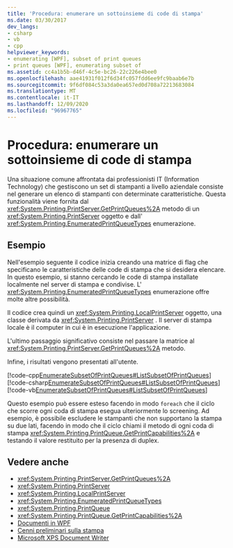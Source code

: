 ```yaml
---
title: 'Procedura: enumerare un sottoinsieme di code di stampa'
ms.date: 03/30/2017
dev_langs:
- csharp
- vb
- cpp
helpviewer_keywords:
- enumerating [WPF], subset of print queues
- print queues [WPF], enumerating subset of
ms.assetid: cc4a1b5b-d46f-4c5e-bc26-22c226e4bee0
ms.openlocfilehash: aae41931f012f6d34fc057fdd6ee9fc9baab6e7b
ms.sourcegitcommit: 9f6df084c53a3da0ea657ed0d708a72213683084
ms.translationtype: MT
ms.contentlocale: it-IT
ms.lasthandoff: 12/09/2020
ms.locfileid: "96967765"
---
```

# <a name="how-to-enumerate-a-subset-of-print-queues"></a>Procedura: enumerare un sottoinsieme di code di stampa
Una situazione comune affrontata dai professionisti IT (Information Technology) che gestiscono un set di stampanti a livello aziendale consiste nel generare un elenco di stampanti con determinate caratteristiche. Questa funzionalità viene fornita dal <xref:System.Printing.PrintServer.GetPrintQueues%2A> metodo di un <xref:System.Printing.PrintServer> oggetto e dall' <xref:System.Printing.EnumeratedPrintQueueTypes> enumerazione.  
  
## <a name="example"></a>Esempio  
 Nell'esempio seguente il codice inizia creando una matrice di flag che specificano le caratteristiche delle code di stampa che si desidera elencare. In questo esempio, si stanno cercando le code di stampa installate localmente nel server di stampa e condivise. L' <xref:System.Printing.EnumeratedPrintQueueTypes> enumerazione offre molte altre possibilità.  
  
 Il codice crea quindi un <xref:System.Printing.LocalPrintServer> oggetto, una classe derivata da <xref:System.Printing.PrintServer> . Il server di stampa locale è il computer in cui è in esecuzione l'applicazione.  
  
 L'ultimo passaggio significativo consiste nel passare la matrice al <xref:System.Printing.PrintServer.GetPrintQueues%2A> metodo.  
  
 Infine, i risultati vengono presentati all'utente.  
  
 [!code-cpp[EnumerateSubsetOfPrintQueues#ListSubsetOfPrintQueues](~/samples/snippets/cpp/VS_Snippets_Wpf/EnumerateSubsetOfPrintQueues/CPP/Program.cpp#listsubsetofprintqueues)]
 [!code-csharp[EnumerateSubsetOfPrintQueues#ListSubsetOfPrintQueues](~/samples/snippets/csharp/VS_Snippets_Wpf/EnumerateSubsetOfPrintQueues/CSharp/Program.cs#listsubsetofprintqueues)]
 [!code-vb[EnumerateSubsetOfPrintQueues#ListSubsetOfPrintQueues](~/samples/snippets/visualbasic/VS_Snippets_Wpf/EnumerateSubsetOfPrintQueues/visualbasic/program.vb#listsubsetofprintqueues)]  
  
 Questo esempio può essere esteso facendo in modo `foreach` che il ciclo che scorre ogni coda di stampa esegua ulteriormente lo screening. Ad esempio, è possibile escludere le stampanti che non supportano la stampa su due lati, facendo in modo che il ciclo chiami il metodo di ogni coda di stampa <xref:System.Printing.PrintQueue.GetPrintCapabilities%2A> e testando il valore restituito per la presenza di duplex.  
  
## <a name="see-also"></a>Vedere anche

- <xref:System.Printing.PrintServer.GetPrintQueues%2A>
- <xref:System.Printing.PrintServer>
- <xref:System.Printing.LocalPrintServer>
- <xref:System.Printing.EnumeratedPrintQueueTypes>
- <xref:System.Printing.PrintQueue>
- <xref:System.Printing.PrintQueue.GetPrintCapabilities%2A>
- [Documenti in WPF](documents-in-wpf.md)
- [Cenni preliminari sulla stampa](printing-overview.md)
- [Microsoft XPS Document Writer](/windows/win32/printdocs/microsoft-xps-document-writer)
